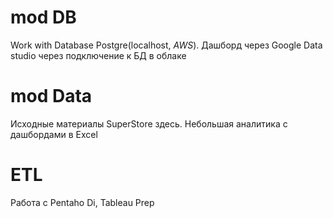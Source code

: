 # mod DB
Work with Database Postgre(localhost, *AWS*). Дашборд через Google Data studio через подключение к БД в облаке

# mod Data
Исходные материалы SuperStore здесь. Небольшая аналитика с дашбордами в Excel

# ETL
Работа с Pentaho Di, Tableau Prep

